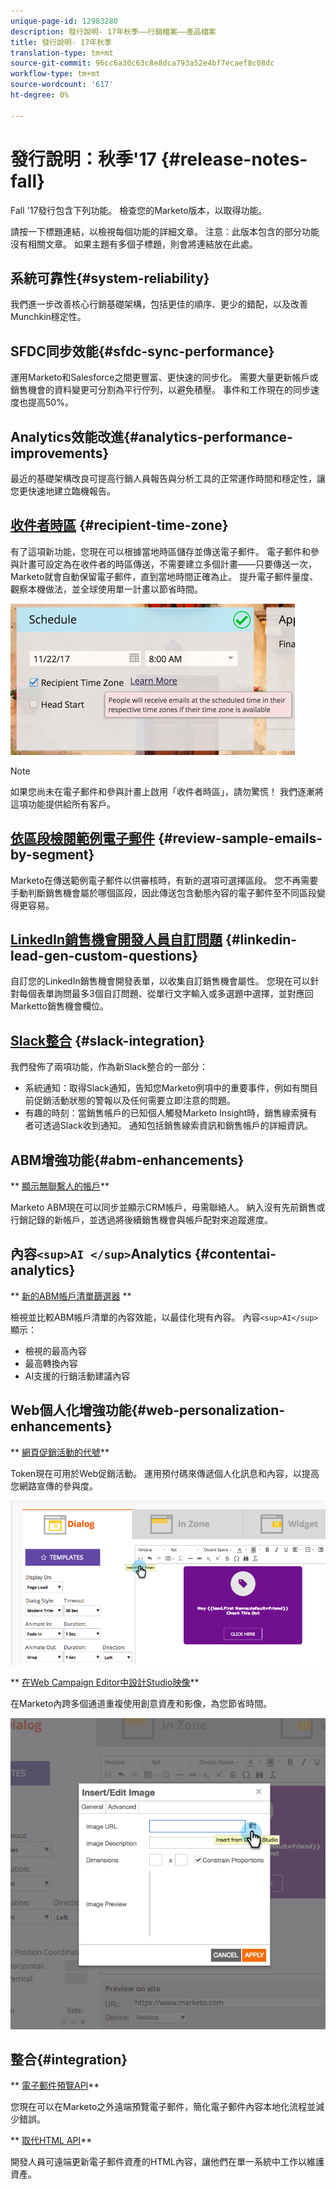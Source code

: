 ```yaml
---
unique-page-id: 12983280
description: 發行說明- 17年秋季——行銷檔案——產品檔案
title: 發行說明- 17年秋季
translation-type: tm+mt
source-git-commit: 96cc6a30c63c8e8dca793a52e4bf7ecaef8c08dc
workflow-type: tm+mt
source-wordcount: '617'
ht-degree: 0%

---
```



# 發行說明：秋季&#39;17 {#release-notes-fall}

Fall &#39;17發行包含下列功能。 檢查您的Marketo版本，以取得功能。

請按一下標題連結，以檢視每個功能的詳細文章。 注意：此版本包含的部分功能沒有相關文章。 如果主題有多個子標題，則會將連結放在此處。

## 系統可靠性{#system-reliability}

我們進一步改善核心行銷基礎架構，包括更佳的順序、更少的錯配，以及改善Munchkin穩定性。

## SFDC同步效能{#sfdc-sync-performance}

運用Marketo和Salesforce之間更豐富、更快速的同步化。 需要大量更新帳戶或銷售機會的資料變更可分割為平行佇列，以避免積壓。 事件和工作現在的同步速度也提高50%。

## Analytics效能改進{#analytics-performance-improvements}

最近的基礎架構改良可提高行銷人員報告與分析工具的正常運作時間和穩定性，讓您更快速地建立臨機報告。

## [收件者時區](https://docs.marketo.com/x/_xvG) {#recipient-time-zone}

有了這項新功能，您現在可以根據當地時區儲存並傳送電子郵件。 電子郵件和參與計畫可設定為在收件者的時區傳送，不需要建立多個計畫——只要傳送一次，Marketo就會自動保留電子郵件，直到當地時間正確為止。 提升電子郵件量度、觀察本機做法，並全球使用單一計畫以節省時間。

![](assets/image2017-11-29-8-3a45-3a47.png)

>[!NOTE]
>
>如果您尚未在電子郵件和參與計畫上啟用「收件者時區」，請勿驚慌！ 我們逐漸將這項功能提供給所有客戶。

## [依區段檢閱範例電子郵件](https://docs.marketo.com/x/2IER) {#review-sample-emails-by-segment}

Marketo在傳送範例電子郵件以供審核時，有新的選項可選擇區段。 您不再需要手動判斷銷售機會屬於哪個區段，因此傳送包含動態內容的電子郵件至不同區段變得更容易。

## [LinkedIn銷售機會開發人員自訂問題](https://docs.marketo.com/x/ngLG) {#linkedin-lead-gen-custom-questions}

自訂您的LinkedIn銷售機會開發表單，以收集自訂銷售機會屬性。 您現在可以針對每個表單詢問最多3個自訂問題、從單行文字輸入或多選題中選擇，並對應回Marketto銷售機會欄位。

## [Slack整合](../../product-docs/administration/additional-integrations/add-slack-as-a-launchpoint-service.md) {#slack-integration}

我們發佈了兩項功能，作為新Slack整合的一部分：

* 系統通知：取得Slack通知，告知您Marketo例項中的重要事件，例如有關目前促銷活動狀態的警報以及任何需要立即注意的問題。
* 有趣的時刻：當銷售帳戶的已知個人觸發Marketo Insight時，銷售線索擁有者可透過Slack收到通知。 通知包括銷售線索資訊和銷售帳戶的詳細資訊。

## ABM增強功能{#abm-enhancements}

** [顯示無聯繫人的帳戶](https://docs.marketo.com/x/fKCt)**

Marketo ABM現在可以同步並顯示CRM帳戶，毋需聯絡人。 納入沒有先前銷售或行銷記錄的新帳戶，並透過將後續銷售機會與帳戶配對來追蹤進度。

## 內容`<sup>AI </sup>`Analytics {#contentai-analytics}

** [新的ABM帳戶清單篩選器](https://docs.marketo.com/x/1BPG) **

檢視並比較ABM帳戶清單的內容效能，以最佳化現有內容。 內容`<sup>AI</sup>`顯示：

* 檢視的最高內容
* 最高轉換內容
* AI支援的行銷活動建議內容

## Web個人化增強功能{#web-personalization-enhancements}

** [網頁促銷活動的代號](https://docs.marketo.com/x/SwJI)**

Token現在可用於Web促銷活動。 運用預付碼來傳遞個人化訊息和內容，以提高您網路宣傳的參與度。

![](assets/image2017-11-16-11-3a25-3a7.png)

** [在Web Campaign Editor中設計Studio映像](https://docs.marketo.com/x/SwJI)**

在Marketo內跨多個通道重複使用創意資產和影像，為您節省時間。

![](assets/image2017-11-16-11-3a26-3a10.png)

## 整合{#integration}

** [電子郵件預覽API](https://developers.marketo.com/rest-api/assets/emails/)**

您現在可以在Marketo之外遠端預覽電子郵件，簡化電子郵件內容本地化流程並減少錯誤。

** [取代HTML API](https://developers.marketo.com/rest-api/assets/emails/)**

開發人員可遠端更新電子郵件資產的HTML內容，讓他們在單一系統中工作以維護資產。
